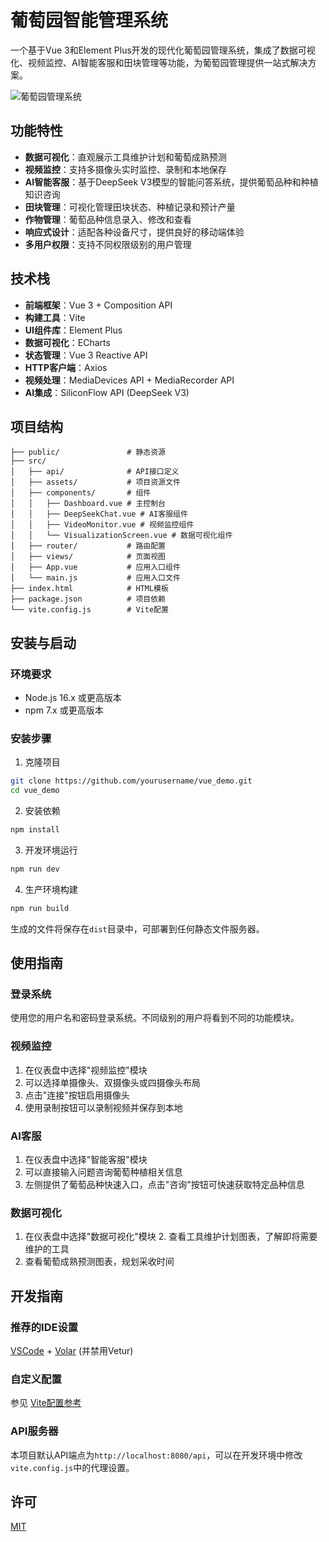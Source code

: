 # 葡萄园智能管理系统

一个基于Vue 3和Element Plus开发的现代化葡萄园管理系统，集成了数据可视化、视频监控、AI智能客服和田块管理等功能，为葡萄园管理提供一站式解决方案。

![葡萄园管理系统](./public/dashboard_preview.png)

## 功能特性

- **数据可视化**：直观展示工具维护计划和葡萄成熟预测
- **视频监控**：支持多摄像头实时监控、录制和本地保存
- **AI智能客服**：基于DeepSeek V3模型的智能问答系统，提供葡萄品种和种植知识咨询
- **田块管理**：可视化管理田块状态、种植记录和预计产量
- **作物管理**：葡萄品种信息录入、修改和查看
- **响应式设计**：适配各种设备尺寸，提供良好的移动端体验
- **多用户权限**：支持不同权限级别的用户管理

## 技术栈

- **前端框架**：Vue 3 + Composition API
- **构建工具**：Vite
- **UI组件库**：Element Plus
- **数据可视化**：ECharts
- **状态管理**：Vue 3 Reactive API
- **HTTP客户端**：Axios
- **视频处理**：MediaDevices API + MediaRecorder API
- **AI集成**：SiliconFlow API (DeepSeek V3)

## 项目结构

```
├── public/               # 静态资源
├── src/
│   ├── api/              # API接口定义
│   ├── assets/           # 项目资源文件
│   ├── components/       # 组件
│   │   ├── Dashboard.vue # 主控制台
│   │   ├── DeepSeekChat.vue # AI客服组件
│   │   ├── VideoMonitor.vue # 视频监控组件
│   │   └── VisualizationScreen.vue # 数据可视化组件
│   ├── router/           # 路由配置
│   ├── views/            # 页面视图
│   ├── App.vue           # 应用入口组件
│   └── main.js           # 应用入口文件
├── index.html            # HTML模板
├── package.json          # 项目依赖
└── vite.config.js        # Vite配置
```

## 安装与启动

### 环境要求

- Node.js 16.x 或更高版本
- npm 7.x 或更高版本

### 安装步骤

1. 克隆项目

```sh
git clone https://github.com/yourusername/vue_demo.git
cd vue_demo
```

2. 安装依赖

```sh
npm install
```

3. 开发环境运行

```sh
npm run dev
```

4. 生产环境构建

```sh
npm run build
```

生成的文件将保存在`dist`目录中，可部署到任何静态文件服务器。

## 使用指南

### 登录系统

使用您的用户名和密码登录系统。不同级别的用户将看到不同的功能模块。

### 视频监控

1. 在仪表盘中选择"视频监控"模块
2. 可以选择单摄像头、双摄像头或四摄像头布局
3. 点击"连接"按钮启用摄像头
4. 使用录制按钮可以录制视频并保存到本地

### AI客服

1. 在仪表盘中选择"智能客服"模块
2. 可以直接输入问题咨询葡萄种植相关信息
3. 左侧提供了葡萄品种快速入口，点击"咨询"按钮可快速获取特定品种信息

### 数据可视化

1. 在仪表盘中选择"数据可视化"模块
   2. 查看工具维护计划图表，了解即将需要维护的工具
3. 查看葡萄成熟预测图表，规划采收时间

## 开发指南

### 推荐的IDE设置

[VSCode](https://code.visualstudio.com/) + [Volar](https://marketplace.visualstudio.com/items?itemName=Vue.volar) (并禁用Vetur)

### 自定义配置

参见 [Vite配置参考](https://vitejs.dev/config/)

### API服务器

本项目默认API端点为`http://localhost:8080/api`，可以在开发环境中修改`vite.config.js`中的代理设置。

## 许可

[MIT](LICENSE)
